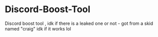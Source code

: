 # Discord-Boost-Tool
Discord boost tool , idk if there is a leaked one or not - got from a skid named "craig" idk if it works lol 
